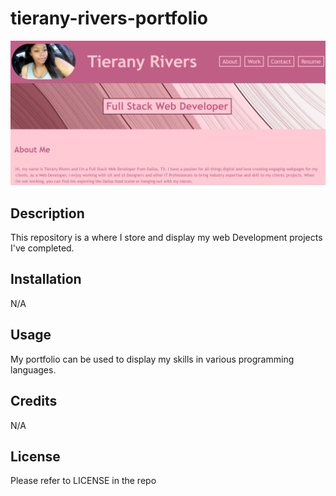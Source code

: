 # tierany-rivers-portfolio

![Portfolio Preview](./assets/images/Screenshot%202022-12-27%20141140.png)

## Description

This repository is a where I store and display my web Development projects I've completed.


## Installation

N/A

## Usage

My portfolio can be used to display my skills in various programming languages.


## Credits

N/A

## License

Please refer to LICENSE in the repo
